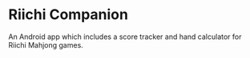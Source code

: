 # Riichi Companion
An Android app which includes a score tracker and hand calculator for Riichi Mahjong games.

